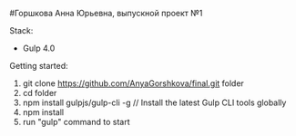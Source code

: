 #Горшкова Анна Юрьевна, выпускной проект №1

Stack:
 - Gulp 4.0
 
Getting started:

1. git clone https://github.com/AnyaGorshkova/final.git folder
2. cd folder
3. npm install gulpjs/gulp-cli -g  // Install the latest Gulp CLI tools globally
4. npm install
6. run "gulp" command to start



